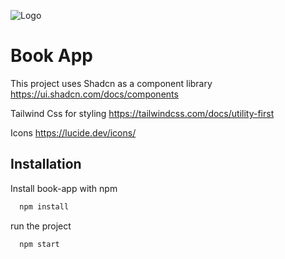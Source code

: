 ![Logo](https://github.com/user-attachments/assets/853c3cca-7581-4eb7-87de-65acb8ca3ec6)

# Book App

This project uses Shadcn as a component library
https://ui.shadcn.com/docs/components

Tailwind Css for styling
https://tailwindcss.com/docs/utility-first

Icons
https://lucide.dev/icons/

## Installation

Install book-app with npm

```bash
  npm install
```

run the project

```bash
  npm start
```
